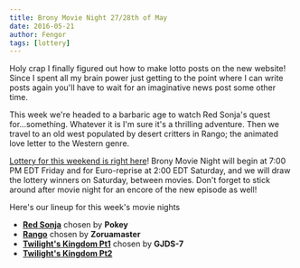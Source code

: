 ```yaml
---
title: Brony Movie Night 27/28th of May
date: 2016-05-21
author: Fengor
tags: [lottery]
---
```


Holy crap I finally figured out how to make lotto posts on the new website! Since I spent all my brain power just getting to the point where I can write posts again you'll have to wait for an imaginative news post some other time.

This week we're headed to a barbaric age to watch Red Sonja's quest for...something. Whatever it is I'm sure it's a thrilling adventure. Then we travel to an old west populated by desert critters in Rango; the animated love letter to the Western genre.

[Lottery for this weekend is right here][lotto]! Brony Movie Night will begin at 7:00 PM EDT Friday and for Euro-reprise at 2:00 EDT Saturday, and we will draw the lottery winners on Saturday, between movies. Don't forget to stick around after movie night for an encore of the new episode as well!


Here's our lineup for this week's movie nights

 - **[Red Sonja][m1]** chosen by **Pokey**
 - **[Rango][m2]** chosen by **Zoruamaster**
 - **[Twilight's Kingdom Pt1][p1]** chosen by **GJDS-7**
 - **[Twilight's Kingdom Pt2][p2]**

[m1]: http://www.imdb.com/title/tt0089893
[m2]: http://www.imdb.com/title/tt1192628
[p1]: http://www.imdb.com/title/tt3099876/?ref_=ttep_ep25
[p2]: http://www.imdb.com/title/tt3088332/?ref_=ttep_ep26
[lotto]: https://bronystate.typeform.com/to/b2X3Wa